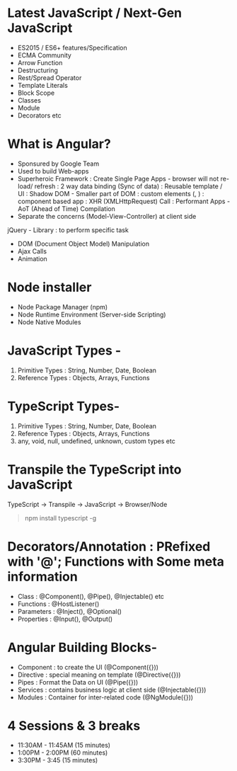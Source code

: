 # Latest JavaScript / Next-Gen JavaScript 
- ES2015 / ES6+ features/Specification
- ECMA Community
- Arrow Function
- Destructuring
- Rest/Spread Operator
- Template Literals
- Block Scope
- Classes
- Module
- Decorators etc

# What is Angular?
- Sponsured by Google Team
- Used to build Web-apps
- Superheroic Framework
    : Create Single Page Apps - browser will not re-load/ refresh
    : 2 way data binding (Sync of data)
    : Reusable template / UI
    : Shadow DOM - Smaller part of DOM
    : custom elements (<product-detail>, <new-employee>)
    : component based app
    : XHR (XMLHttpRequest) Call
    : Performant Apps - AoT (Ahead of Time) Compilation
- Separate the concerns (Model-View-Controller) at client side


jQuery - Library : to perform specific task
- DOM (Document Object Model) Manipulation
- Ajax Calls
- Animation


# Node installer
- Node Package Manager (npm)
- Node Runtime Environment (Server-side Scripting)
- Node Native Modules 


# JavaScript Types -
1. Primitive Types : String, Number, Date, Boolean
2. Reference Types : Objects, Arrays, Functions

# TypeScript Types-
1. Primitive Types : String, Number, Date, Boolean
2. Reference Types : Objects, Arrays, Functions
3. any, void, null, undefined, unknown, custom types etc


# Transpile the TypeScript into JavaScript

TypeScript -> Transpile -> JavaScript -> Browser/Node

> npm install typescript -g







# Decorators/Annotation : PRefixed with '@'; Functions with Some meta information
- Class : @Component(), @Pipe(), @Injectable() etc
- Functions : @HostListener()
- Parameters : @Inject(), @Optional()
- Properties : @Input(), @Output()

# Angular Building Blocks-
- Component : to create the UI (@Component({}))
- Directive : special meaning on template (@Directive({}))
- Pipes : Format the Data on UI (@Pipe({}))
- Services : contains business logic at client side (@Injectable({}))
- Modules : Container for inter-related code (@NgModule({}))





























# 4 Sessions & 3 breaks
- 11:30AM - 11:45AM (15 minutes)
- 1:00PM - 2:00PM (60 minutes)
- 3:30PM - 3:45 (15 minutes)

